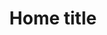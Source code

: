 ---
title: "Home title"
description: "Home description"
type: "page-templates"
layout: "home"

components:
  - template: hero
    title: Sample hero component title

---